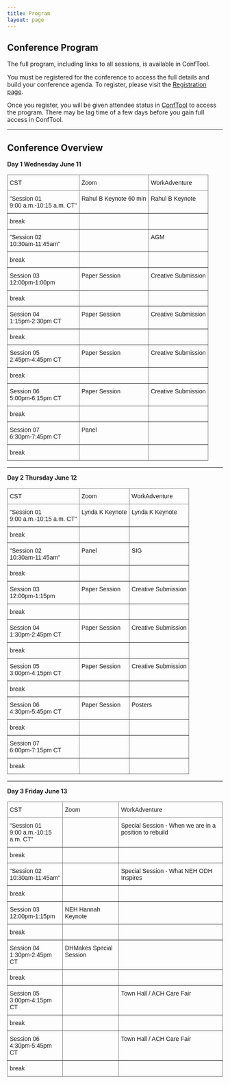 ```yaml
---
title: Program
layout: page
---
```


## Conference Program

The full program, including links to all sessions, is available in ConfTool. 

You must be registered for the conference to access the full details and build your conference agenda. To register, please visit the [Registration page](https://members.ach.org/civicrm/event/info/?id=35&reset=1).

Once you register, you will be given attendee status in [ConfTool](https://www.conftool.pro/ach2025/) to access the program. There may be lag time of a few days before you gain full access in ConfTool.

---

## Conference Overview

<b>Day 1
Wednesday June 11</b>
<style type="text/css">
.tg  {border-collapse:collapse;border-spacing:0;}
.tg td{border-color:black;border-style:solid;border-width:1px;font-family:Arial, sans-serif;font-size:14px;
  overflow:hidden;padding:10px 5px;word-break:normal;}
.tg th{border-color:black;border-style:solid;border-width:1px;font-family:Arial, sans-serif;font-size:14px;
  font-weight:normal;overflow:hidden;padding:10px 5px;word-break:normal;}
.tg .tg-0pky{border-color:inherit;text-align:left;vertical-align:top}
</style>
<table class="tg table table-hover"><thead>
  <tr>
    <th scope="col" class="tg-0pky">CST</th>
    <th scope="col" class="tg-0pky">Zoom</th>
    <th scope="col" class="tg-0pky">WorkAdventure</th>
  </tr></thead>
<tbody>
  <tr>
    <td class="tg-0pky">"Session 01 <br>9:00 a.m.-10:15 a.m. CT"</td>
    <td class="tg-0pky">Rahul B Keynote 60 min</td>
    <td class="tg-0pky">Rahul B Keynote</td>
  </tr>
  <tr>
    <td class="tg-0pky">break</td>
    <td class="tg-0pky"></td>
    <td class="tg-0pky"></td>
  </tr>
  <tr>
    <td class="tg-0pky">"Session 02 <br>10:30am-11:45am"</td>
    <td class="tg-0pky"></td>
    <td class="tg-0pky">AGM</td>
  </tr>
  <tr>
    <td class="tg-0pky">break</td>
    <td class="tg-0pky"></td>
    <td class="tg-0pky"></td>
  </tr>
  <tr>
    <td class="tg-0pky">Session 03 <br>12:00pm-1:00pm</td>
    <td class="tg-0pky">Paper Session</td>
    <td class="tg-0pky">Creative Submission</td>
  </tr>
  <tr>
    <td class="tg-0pky">break</td>
    <td class="tg-0pky"></td>
    <td class="tg-0pky"></td>
  </tr>
  <tr>
    <td class="tg-0pky">Session 04 <br>1:15pm-2:30pm CT</td>
    <td class="tg-0pky">Paper Session</td>
    <td class="tg-0pky">Creative Submission</td>
  </tr>
  <tr>
    <td class="tg-0pky">break</td>
    <td class="tg-0pky"></td>
    <td class="tg-0pky"></td>
  </tr>
  <tr>
    <td class="tg-0pky">Session 05<br>2:45pm-4:45pm CT</td>
    <td class="tg-0pky">Paper Session</td>
    <td class="tg-0pky">Creative Submission</td>
  </tr>
  <tr>
    <td class="tg-0pky">break</td>
    <td class="tg-0pky"></td>
    <td class="tg-0pky"></td>
  </tr>
  <tr>
    <td class="tg-0pky">Session 06 <br>5:00pm-6:15pm CT<br></td>
    <td class="tg-0pky">Paper Session</td>
    <td class="tg-0pky">Creative Submission</td>
  </tr>
  <tr>
    <td class="tg-0pky">break</td>
    <td class="tg-0pky"></td>
    <td class="tg-0pky"></td>
  </tr>
  <tr>
    <td class="tg-0pky">Session 07<br>6:30pm-7:45pm CT<br></td>
    <td class="tg-0pky">Panel</td>
    <td class="tg-0pky"></td>
  </tr>
  <tr>
    <td class="tg-0pky">break</td>
    <td class="tg-0pky"></td>
    <td class="tg-0pky"></td>
  </tr>
</tbody></table>

<hr> 
<b>Day 2
Thursday June 12</b>
<style type="text/css">
.tg  {border-collapse:collapse;border-spacing:0;}
.tg td{border-color:black;border-style:solid;border-width:1px;font-family:Arial, sans-serif;font-size:14px;
  overflow:hidden;padding:10px 5px;word-break:normal;}
.tg th{border-color:black;border-style:solid;border-width:1px;font-family:Arial, sans-serif;font-size:14px;
  font-weight:normal;overflow:hidden;padding:10px 5px;word-break:normal;}
.tg .tg-0pky{border-color:inherit;text-align:left;vertical-align:top}
</style>
<table class="tg table table-hover"><thead>
  <tr>
    <th scope="col" class="tg-0pky">CST</th>
    <th scope="col" class="tg-0pky">Zoom</th>
    <th scope="col" class="tg-0pky">WorkAdventure</th>
  </tr></thead>
<tbody>
  <tr>
    <td class="tg-0pky">"Session 01 <br>9:00 a.m.-10:15 a.m. CT"</td>
    <td class="tg-0pky">Lynda K Keynote</td>
    <td class="tg-0pky">Lynda K Keynote</td>
  </tr>
  <tr>
    <td class="tg-0pky">break</td>
    <td class="tg-0pky"></td>
    <td class="tg-0pky"></td>
  </tr>
  <tr>
    <td class="tg-0pky">"Session 02 <br>10:30am-11:45am"</td>
    <td class="tg-0pky">Panel</td>
    <td class="tg-0pky">SIG</td>
  </tr>
  <tr>
    <td class="tg-0pky">break</td>
    <td class="tg-0pky"></td>
    <td class="tg-0pky"></td>
  </tr>
  <tr>
    <td class="tg-0pky">Session 03 <br>12:00pm-1:15pm</td>
    <td class="tg-0pky">Paper Session</td>
    <td class="tg-0pky">Creative Submission</td>
  </tr>
  <tr>
    <td class="tg-0pky">break</td>
    <td class="tg-0pky"></td>
    <td class="tg-0pky"></td>
  </tr>
  <tr>
    <td class="tg-0pky">Session 04 <br>1:30pm-2:45pm CT</td>
    <td class="tg-0pky">Paper Session</td>
    <td class="tg-0pky">Creative Submission</td>
  </tr>
  <tr>
    <td class="tg-0pky">break</td>
    <td class="tg-0pky"></td>
    <td class="tg-0pky"></td>
  </tr>
  <tr>
    <td class="tg-0pky">Session 05<br>3:00pm-4:15pm CT</td>
    <td class="tg-0pky">Paper Session</td>
    <td class="tg-0pky">Creative Submission</td>
  </tr>
  <tr>
    <td class="tg-0pky">break</td>
    <td class="tg-0pky"></td>
    <td class="tg-0pky"></td>
  </tr>
  <tr>
    <td class="tg-0pky">Session 06 <br>4:30pm-5:45pm CT<br></td>
    <td class="tg-0pky">Paper Session</td>
    <td class="tg-0pky">Posters</td>
  </tr>
  <tr>
    <td class="tg-0pky">break</td>
    <td class="tg-0pky"></td>
    <td class="tg-0pky"></td>
  </tr>
  <tr>
    <td class="tg-0pky">Session 07<br>6:00pm-7:15pm CT<br></td>
    <td class="tg-0pky"></td>
    <td class="tg-0pky"></td>
  </tr>
  <tr>
    <td class="tg-0pky">break</td>
    <td class="tg-0pky"></td>
    <td class="tg-0pky"></td>
  </tr>
</tbody></table>

<hr> 
<b>Day 3
Friday June 13</b>
<style type="text/css">
.tg  {border-collapse:collapse;border-spacing:0;}
.tg td{border-color:black;border-style:solid;border-width:1px;font-family:Arial, sans-serif;font-size:14px;
  overflow:hidden;padding:10px 5px;word-break:normal;}
.tg th{border-color:black;border-style:solid;border-width:1px;font-family:Arial, sans-serif;font-size:14px;
  font-weight:normal;overflow:hidden;padding:10px 5px;word-break:normal;}
.tg .tg-0pky{border-color:inherit;text-align:left;vertical-align:top}
</style>
<table class="tg table table-hover"><thead>
  <tr>
    <th scope="col" class="tg-0pky">CST</th>
    <th scope="col" class="tg-0pky">Zoom</th>
    <th scope="col" class="tg-0pky">WorkAdventure</th>
  </tr></thead>
<tbody>
  <tr>
    <td class="tg-0pky">"Session 01 <br>9:00 a.m.-10:15 a.m. CT"</td>
    <td class="tg-0pky"></td>
    <td class="tg-0pky">Special Session - When we are in a position to rebuild	
	</td>
  </tr>
  <tr>
    <td class="tg-0pky">break</td>
    <td class="tg-0pky"></td>
    <td class="tg-0pky"></td>
  </tr>
  <tr>
    <td class="tg-0pky">"Session 02 <br>10:30am-11:45am"</td>
    <td class="tg-0pky"></td>
    <td class="tg-0pky">Special Session - What NEH ODH Inspires	</td>
  </tr>
  <tr>
    <td class="tg-0pky">break</td>
    <td class="tg-0pky"></td>
    <td class="tg-0pky"></td>
  </tr>
  <tr>
    <td class="tg-0pky">Session 03 <br>12:00pm-1:15pm</td>
    <td class="tg-0pky">NEH Hannah Keynote	</td>
    <td class="tg-0pky"></td>
  </tr>
  <tr>
    <td class="tg-0pky">break</td>
    <td class="tg-0pky"></td>
    <td class="tg-0pky"></td>
  </tr>
  <tr>
    <td class="tg-0pky">Session 04 <br>1:30pm-2:45pm CT</td>
    <td class="tg-0pky">DHMakes Special Session</td>
    <td class="tg-0pky"></td>
  </tr>
  <tr>
    <td class="tg-0pky">break</td>
    <td class="tg-0pky"></td>
    <td class="tg-0pky"></td>
  </tr>
  <tr>
    <td class="tg-0pky">Session 05<br>3:00pm-4:15pm CT</td>
    <td class="tg-0pky"></td>
    <td class="tg-0pky">Town Hall / ACH Care Fair	</td>
  </tr>
  <tr>
    <td class="tg-0pky">break</td>
    <td class="tg-0pky"></td>
    <td class="tg-0pky"></td>
  </tr>
  <tr>
    <td class="tg-0pky">Session 06 <br>4:30pm-5:45pm CT<br></td>
    <td class="tg-0pky"></td>
    <td class="tg-0pky">Town Hall / ACH Care Fair	</td>
  </tr>
  <tr>
    <td class="tg-0pky">break</td>
    <td class="tg-0pky"></td>
    <td class="tg-0pky"></td>
  </tr>
</tbody></table>

